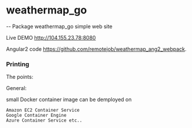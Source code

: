 # weathermap_go
--
Package weathermap_go simple web site

Live DEMO http://104.155.23.78:8080

Angular2 code https://github.com/remotejob/weathermap_ang2_webpack.


### Printing

The points:

General:

small Docker container image can be demployed on

    Amazon EC2 Container Service
    Google Container Engine
    Azure Container Service etc..
